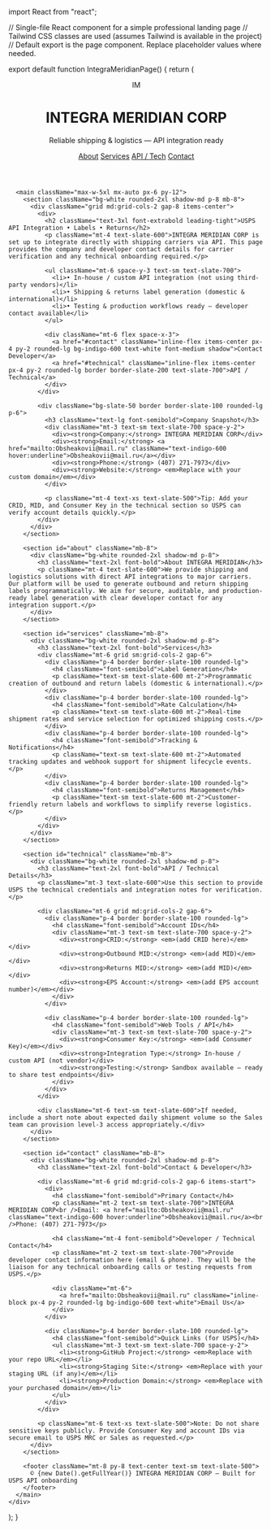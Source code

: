 import React from "react";

// Single-file React component for a simple professional landing page
// Tailwind CSS classes are used (assumes Tailwind is available in the project)
// Default export is the page component. Replace placeholder values where needed.

export default function IntegraMeridianPage() {
  return (
    <div className="min-h-screen bg-gray-50 text-slate-800">
      <header className="bg-white shadow">
        <div className="max-w-5xl mx-auto px-6 py-6 flex items-center justify-between">
          <div className="flex items-center space-x-4">
            <div className="w-12 h-12 rounded-lg bg-gradient-to-br from-indigo-600 to-sky-500 flex items-center justify-center text-white font-bold">IM</div>
            <div>
              <h1 className="text-xl font-semibold">INTEGRA MERIDIAN CORP</h1>
              <p className="text-sm text-slate-500">Reliable shipping & logistics — API integration ready</p>
            </div>
          </div>
          <nav className="text-sm text-slate-600 space-x-4 hidden md:flex">
            <a href="#about" className="hover:underline">About</a>
            <a href="#services" className="hover:underline">Services</a>
            <a href="#technical" className="hover:underline">API / Tech</a>
            <a href="#contact" className="hover:underline">Contact</a>
          </nav>
        </div>
      </header>

      <main className="max-w-5xl mx-auto px-6 py-12">
        <section className="bg-white rounded-2xl shadow-md p-8 mb-8">
          <div className="grid md:grid-cols-2 gap-8 items-center">
            <div>
              <h2 className="text-3xl font-extrabold leading-tight">USPS API Integration • Labels • Returns</h2>
              <p className="mt-4 text-slate-600">INTEGRA MERIDIAN CORP is set up to integrate directly with shipping carriers via API. This page provides the company and developer contact details for carrier verification and any technical onboarding required.</p>

              <ul className="mt-6 space-y-3 text-sm text-slate-700">
                <li>• In-house / custom API integration (not using third-party vendors)</li>
                <li>• Shipping & returns label generation (domestic & international)</li>
                <li>• Testing & production workflows ready — developer contact available</li>
              </ul>

              <div className="mt-6 flex space-x-3">
                <a href="#contact" className="inline-flex items-center px-4 py-2 rounded-lg bg-indigo-600 text-white font-medium shadow">Contact Developer</a>
                <a href="#technical" className="inline-flex items-center px-4 py-2 rounded-lg border border-slate-200 text-slate-700">API / Technical</a>
              </div>
            </div>

            <div className="bg-slate-50 border border-slate-100 rounded-lg p-6">
              <h3 className="text-lg font-semibold">Company Snapshot</h3>
              <div className="mt-3 text-sm text-slate-700 space-y-2">
                <div><strong>Company:</strong> INTEGRA MERIDIAN CORP</div>
                <div><strong>Email:</strong> <a href="mailto:Obsheakovii@mail.ru" className="text-indigo-600 hover:underline">Obsheakovii@mail.ru</a></div>
                <div><strong>Phone:</strong> (407) 271-7973</div>
                <div><strong>Website:</strong> <em>Replace with your custom domain</em></div>
              </div>

              <p className="mt-4 text-xs text-slate-500">Tip: Add your CRID, MID, and Consumer Key in the technical section so USPS can verify account details quickly.</p>
            </div>
          </div>
        </section>

        <section id="about" className="mb-8">
          <div className="bg-white rounded-2xl shadow-md p-8">
            <h3 className="text-2xl font-bold">About INTEGRA MERIDIAN</h3>
            <p className="mt-4 text-slate-600">We provide shipping and logistics solutions with direct API integrations to major carriers. Our platform will be used to generate outbound and return shipping labels programmatically. We aim for secure, auditable, and production-ready label generation with clear developer contact for any integration support.</p>
          </div>
        </section>

        <section id="services" className="mb-8">
          <div className="bg-white rounded-2xl shadow-md p-8">
            <h3 className="text-2xl font-bold">Services</h3>
            <div className="mt-6 grid sm:grid-cols-2 gap-6">
              <div className="p-4 border border-slate-100 rounded-lg">
                <h4 className="font-semibold">Label Generation</h4>
                <p className="text-sm text-slate-600 mt-2">Programmatic creation of outbound and return labels (domestic & international).</p>
              </div>
              <div className="p-4 border border-slate-100 rounded-lg">
                <h4 className="font-semibold">Rate Calculation</h4>
                <p className="text-sm text-slate-600 mt-2">Real-time shipment rates and service selection for optimized shipping costs.</p>
              </div>
              <div className="p-4 border border-slate-100 rounded-lg">
                <h4 className="font-semibold">Tracking & Notifications</h4>
                <p className="text-sm text-slate-600 mt-2">Automated tracking updates and webhook support for shipment lifecycle events.</p>
              </div>
              <div className="p-4 border border-slate-100 rounded-lg">
                <h4 className="font-semibold">Returns Management</h4>
                <p className="text-sm text-slate-600 mt-2">Customer-friendly return labels and workflows to simplify reverse logistics.</p>
              </div>
            </div>
          </div>
        </section>

        <section id="technical" className="mb-8">
          <div className="bg-white rounded-2xl shadow-md p-8">
            <h3 className="text-2xl font-bold">API / Technical Details</h3>
            <p className="mt-3 text-slate-600">Use this section to provide USPS the technical credentials and integration notes for verification.</p>

            <div className="mt-6 grid md:grid-cols-2 gap-6">
              <div className="p-4 border border-slate-100 rounded-lg">
                <h4 className="font-semibold">Account IDs</h4>
                <div className="mt-3 text-sm text-slate-700 space-y-2">
                  <div><strong>CRID:</strong> <em>(add CRID here)</em></div>
                  <div><strong>Outbound MID:</strong> <em>(add MID)</em></div>
                  <div><strong>Returns MID:</strong> <em>(add MID)</em></div>
                  <div><strong>EPS Account:</strong> <em>(add EPS account number)</em></div>
                </div>
              </div>

              <div className="p-4 border border-slate-100 rounded-lg">
                <h4 className="font-semibold">Web Tools / API</h4>
                <div className="mt-3 text-sm text-slate-700 space-y-2">
                  <div><strong>Consumer Key:</strong> <em>(add Consumer Key)</em></div>
                  <div><strong>Integration Type:</strong> In-house / custom API (not vendor)</div>
                  <div><strong>Testing:</strong> Sandbox available — ready to share test endpoints</div>
                </div>
              </div>
            </div>

            <div className="mt-6 text-sm text-slate-600">If needed, include a short note about expected daily shipment volume so the Sales team can provision level-3 access appropriately.</div>
          </div>
        </section>

        <section id="contact" className="mb-8">
          <div className="bg-white rounded-2xl shadow-md p-8">
            <h3 className="text-2xl font-bold">Contact & Developer</h3>

            <div className="mt-6 grid md:grid-cols-2 gap-6 items-start">
              <div>
                <h4 className="font-semibold">Primary Contact</h4>
                <p className="mt-2 text-sm text-slate-700">INTEGRA MERIDIAN CORP<br />Email: <a href="mailto:Obsheakovii@mail.ru" className="text-indigo-600 hover:underline">Obsheakovii@mail.ru</a><br />Phone: (407) 271-7973</p>

                <h4 className="mt-4 font-semibold">Developer / Technical Contact</h4>
                <p className="mt-2 text-sm text-slate-700">Provide developer contact information here (email & phone). They will be the liaison for any technical onboarding calls or testing requests from USPS.</p>

                <div className="mt-6">
                  <a href="mailto:Obsheakovii@mail.ru" className="inline-block px-4 py-2 rounded-lg bg-indigo-600 text-white">Email Us</a>
                </div>
              </div>

              <div className="p-4 border border-slate-100 rounded-lg">
                <h4 className="font-semibold">Quick Links (for USPS)</h4>
                <ul className="mt-3 text-sm text-slate-700 space-y-2">
                  <li><strong>GitHub Project:</strong> <em>Replace with your repo URL</em></li>
                  <li><strong>Staging Site:</strong> <em>Replace with your staging URL (if any)</em></li>
                  <li><strong>Production Domain:</strong> <em>Replace with your purchased domain</em></li>
                </ul>
              </div>
            </div>

            <p className="mt-6 text-xs text-slate-500">Note: Do not share sensitive keys publicly. Provide Consumer Key and account IDs via secure email to USPS MRC or Sales as requested.</p>
          </div>
        </section>

        <footer className="mt-8 py-8 text-center text-sm text-slate-500">
          © {new Date().getFullYear()} INTEGRA MERIDIAN CORP — Built for USPS API onboarding
        </footer>
      </main>
    </div>
  );
}
